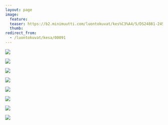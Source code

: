```yaml
---
layout: page
image:
  feature:
  teaser: https://b2.minimuutti.com/luontokuvat/kes%C3%A4/5/DS24881-245px.jpg
  thumb:
redirect_from:
  - /luontokuvat/kesa/00091
---
```


![](https://b2.minimuutti.com/luontokuvat/kes%C3%A4/5/DS24867-800px.jpg)

![](https://b2.minimuutti.com/luontokuvat/kes%C3%A4/5/DS24876-800px.jpg)

![](https://b2.minimuutti.com/luontokuvat/kes%C3%A4/5/DS24878-800px.jpg)

![](https://b2.minimuutti.com/luontokuvat/kes%C3%A4/5/DS24881-800px.jpg)

![](https://b2.minimuutti.com/luontokuvat/kes%C3%A4/6/DS25163-800px.jpg)

![](https://b2.minimuutti.com/luontokuvat/kes%C3%A4/6/DS25174-800px.jpg)

![](https://b2.minimuutti.com/luontokuvat/kes%C3%A4/6/DS25175-800px.jpg)

![](https://b2.minimuutti.com/luontokuvat/kes%C3%A4/6/DS25182-800px.jpg)
